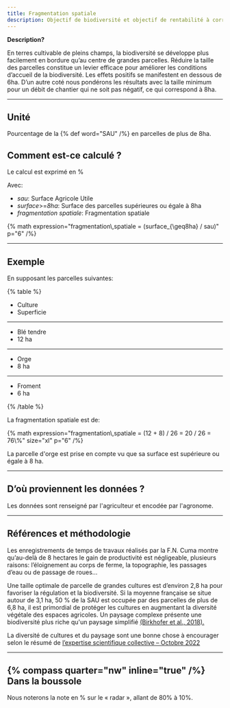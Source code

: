 ```yaml
---
title: Fragmentation spatiale
description: Objectif de biodiversité et objectif de rentabilité à correler
---
```


**Description?**

En terres cultivable de pleins champs, la biodiversité se développe plus facilement en bordure qu’au centre de grandes parcelles. Réduire la taille des parcelles constitue un levier efficace pour améliorer les conditions d’accueil de la biodiversité. Les effets positifs se manifestent en dessous de 6ha. D’un autre coté nous pondérons les résultats avec la taille minimum pour un débit de chantier qui ne soit pas négatif, ce qui correspond à 8ha.

---

## Unité

Pourcentage de la {% def word="SAU" /%} en parcelles de plus de 8ha.

## Comment est-ce calculé ?

Le calcul est exprimé en %

Avec:

- _sau_: Surface Agricole Utile
- _surface_>=_8ha_: Surface des parcelles supérieures ou égale à 8ha
- _fragmentation_ _spatiale_: Fragmentation spatiale

{% math expression="fragmentation\\,spatiale = (surface_{\\geq8ha} / sau)" p="6" /%}

---

## Exemple

En supposant les parcelles suivantes:

{% table %}

- Culture
- Superficie

---

- Blé tendre
- 12 ha

---

- Orge
- 8 ha

---

- Froment
- 6 ha

{% /table %}

La fragmentation spatiale est de:

{% math expression="fragmentation\\,spatiale = (12 + 8) / 26 = 20 / 26 = 76\\%" size="xl" p="6" /%}

La parcelle d'orge est prise en compte vu que sa surface est supérieure ou égale à 8 ha.

---

## D’où proviennent les données ?

Les données sont renseigné par l'agriculteur et encodée par l'agronome.

---

## Références et méthodologie

Les enregistrements de temps de travaux réalisés par la F.N. Cuma montre qu’au-delà de 8 hectares le gain de productivité est négligeable, plusieurs raisons: l’éloignement au corps de ferme, la topographie, les passages d’eau ou de passage de roues…

Une taille optimale de parcelle de grandes cultures est d’environ 2,8 ha pour favoriser la régulation et la biodiversité. Si la moyenne française se situe autour de 3,1 ha, 50 % de la SAU est occupée par des parcelles de plus de 6,8 ha, il est primordial de protéger les cultures en augmentant la diversité végétale des espaces agricoles. Un paysage complexe présente une biodiversité plus riche qu'un paysage simplifié [(Birkhofer et al., 2018).](/references/Birkhofer-2018.pdf)

La diversité de cultures et du paysage sont une bonne chose à encourager selon le résumé de [l’expertise scientifique collective – Octobre 2022](https://oatao.univ-toulouse.fr/16331/1/LeRoux_16331.pdf)

---

## {% compass quarter="nw" inline="true" /%} Dans la boussole

Nous noterons la note en % sur le « radar », allant de 80% à 10%.
